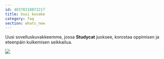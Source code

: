 ```yaml
---
id: 40378210072217
title: Uusi kuvake
category: faq
section: whats_new
---
```

Uusi sovelluskuvakkeemme, jossa **Studycat** juoksee, korostaa oppimisen ja eteenpäin kulkemisen seikkailua.  

![](https://help.studycat.com/hc/article_attachments/40378210068889)